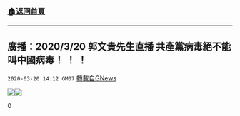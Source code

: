 ###  [:house:返回首頁](https://github.com/ourhimalayas/txt)
---

## 廣播：2020/3/20 郭文貴先生直播 共產黨病毒絕不能叫中國病毒！ ！ ！
`2020-03-20 14:12 GM07` [轉載自GNews](https://gnews.org/zh-hant/146120/)

![](https://s3-ap-northeast-1.amazonaws.com/news.guo.offload.media/wp-content/uploads/2020/03/20140911/%E5%B1%8F%E5%B9%95%E6%88%AA%E5%9B%BE111.png)![](https://s3-ap-northeast-1.amazonaws.com/news.guo.offload.media/wp-content/uploads/2020/03/20141019/%E5%B1%8F%E5%B9%95%E6%88%AA%E5%9B%BE117.png)




0
